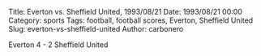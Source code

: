 Title: Everton vs. Sheffield United, 1993/08/21
Date: 1993/08/21 00:00
Category: sports
Tags: football, football scores, Everton, Sheffield United
Slug: everton-vs-sheffield-united
Author: carbonero


Everton 4 - 2 Sheffield United

